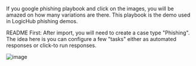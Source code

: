 If you google phishing playbook and click on the images, you will be amazed on how many variations are there.
This playbook is the demo used in LogicHub phishing demos.

README First:
After import, you will need to create a case type "Phishing". The idea here is you can configure a few "tasks" either as automated responses or click-to run responses.

![image](https://user-images.githubusercontent.com/5818838/151716240-48b5e377-db08-466a-9642-774b4f357965.png)



